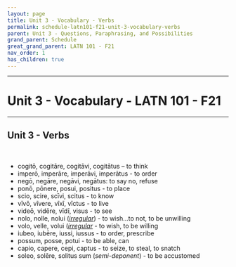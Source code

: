 ```yaml
---
layout: page
title: Unit 3 - Vocabulary - Verbs
permalink: schedule-latn101-f21-unit-3-vocabulary-verbs
parent: Unit 3 - Questions, Paraphrasing, and Possibilities
grand_parent: Schedule
great_grand_parent: LATN 101 - F21
nav_order: 1
has_children: true
---
```

***

# Unit 3 - Vocabulary - LATN 101 - F21

***

## Unit 3 - Verbs
&nbsp;
- cogitō, cogitāre, cogitāvi, cogitātus – to think
- imperō, imperāre, imperāvi, imperātus - to order
- negō, negāre, negāvi, negātus: to say no, refuse
- ponō, pōnere, posui, positus - to place
- scio, scire, scīvi, scitus - to know
- vīvō, vīvere, vīxī, vīctus - to live
- videō, vidēre, vīdī, visus - to see
- nolo, nolle, nolui ([*irregular*](https://lingualatina.github.io/textbook/reference/irregular-verbs-paradigms/)) - to wish...to not, to be unwilling
- volo, velle, volui ([*irregular*](https://lingualatina.github.io/textbook/reference/irregular-verbs-paradigms/) - to wish, to be willing
- iubeo, iubēre, iussi, iussus - to order, prescribe
- possum, posse, potui - to be able, can
- capio, capere, cepi, captus - to seize, to steal, to snatch
- soleo, solēre, solitus sum (*semi-deponent*) - to be accustomed
